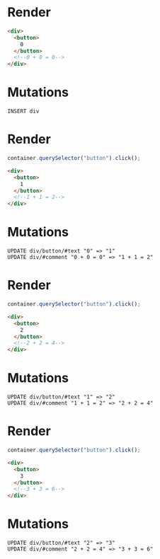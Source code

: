 # Render
```html
<div>
  <button>
    0
  </button>
  <!--0 + 0 = 0-->
</div>
```

# Mutations
```
INSERT div
```

# Render
```js
container.querySelector("button").click();
```
```html
<div>
  <button>
    1
  </button>
  <!--1 + 1 = 2-->
</div>
```

# Mutations
```
UPDATE div/button/#text "0" => "1"
UPDATE div/#comment "0 + 0 = 0" => "1 + 1 = 2"
```

# Render
```js
container.querySelector("button").click();
```
```html
<div>
  <button>
    2
  </button>
  <!--2 + 2 = 4-->
</div>
```

# Mutations
```
UPDATE div/button/#text "1" => "2"
UPDATE div/#comment "1 + 1 = 2" => "2 + 2 = 4"
```

# Render
```js
container.querySelector("button").click();
```
```html
<div>
  <button>
    3
  </button>
  <!--3 + 3 = 6-->
</div>
```

# Mutations
```
UPDATE div/button/#text "2" => "3"
UPDATE div/#comment "2 + 2 = 4" => "3 + 3 = 6"
```